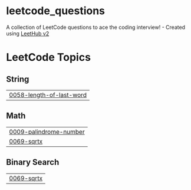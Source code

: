 # leetcode_questions
A collection of LeetCode questions to ace the coding interview! - Created using [LeetHub v2](https://github.com/arunbhardwaj/LeetHub-2.0)

<!---LeetCode Topics Start-->
# LeetCode Topics
## String
|  |
| ------- |
| [0058-length-of-last-word](https://github.com/abhinava2004/leetcode_questions/tree/master/0058-length-of-last-word) |
## Math
|  |
| ------- |
| [0009-palindrome-number](https://github.com/abhinava2004/leetcode_questions/tree/master/0009-palindrome-number) |
| [0069-sqrtx](https://github.com/abhinava2004/leetcode_questions/tree/master/0069-sqrtx) |
## Binary Search
|  |
| ------- |
| [0069-sqrtx](https://github.com/abhinava2004/leetcode_questions/tree/master/0069-sqrtx) |
<!---LeetCode Topics End-->
